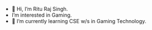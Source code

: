 - 👋 Hi, I’m Ritu Raj Singh.
-  I’m interested in Gaming.
- 🌱 I’m currently learning CSE w/s in Gaming Technology.

<!---
rrsingh11/rrsingh11 is a ✨ special ✨ repository because its `README.md` (this file) appears on your GitHub profile.
You can click the Preview link to take a look at your changes.
--->
